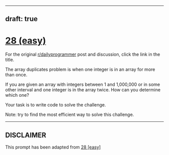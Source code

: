 ---
draft: true
----

# [28 (easy)](https://www.reddit.com/r/dailyprogrammer/comments/r59kk/3202012_challenge_28_easy/)

For the original [r/dailyprogrammer](https://www.reddit.com/r/dailyprogrammer/) post and discussion, click the link in the title.

The array duplicates problem is when one integer is in an array for more than once.

If you are given an array with integers between 1 and 1,000,000 or in some other interval and one integer is in the array twice. How can you determine which one?

Your task is to write code to solve the challenge.

Note: try to find the most efficient way to solve this challenge. 


----
## **DISCLAIMER**
This prompt has been adapted from [28 [easy]](https://www.reddit.com/r/dailyprogrammer/comments/r59kk/3202012_challenge_28_easy/
)

